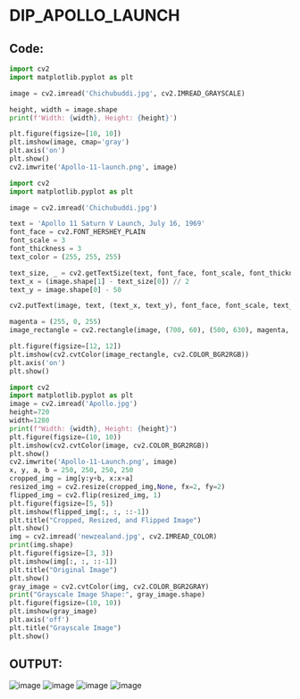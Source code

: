 # DIP_APOLLO_LAUNCH

## Code:
```python
import cv2
import matplotlib.pyplot as plt

image = cv2.imread('Chichubuddi.jpg', cv2.IMREAD_GRAYSCALE)

height, width = image.shape
print(f'Width: {width}, Height: {height}')

plt.figure(figsize=[10, 10])
plt.imshow(image, cmap='gray')
plt.axis('on')  
plt.show()
cv2.imwrite('Apollo-11-launch.png', image)

import cv2
import matplotlib.pyplot as plt

image = cv2.imread('Chichubuddi.jpg')

text = 'Apollo 11 Saturn V Launch, July 16, 1969'
font_face = cv2.FONT_HERSHEY_PLAIN
font_scale = 3
font_thickness = 3
text_color = (255, 255, 255)  

text_size, _ = cv2.getTextSize(text, font_face, font_scale, font_thickness)
text_x = (image.shape[1] - text_size[0]) // 2  
text_y = image.shape[0] - 50  

cv2.putText(image, text, (text_x, text_y), font_face, font_scale, text_color, font_thickness)

magenta = (255, 0, 255)  
image_rectangle = cv2.rectangle(image, (700, 60), (500, 630), magenta, thickness=3, lineType=cv2.LINE_8)

plt.figure(figsize=[12, 12])
plt.imshow(cv2.cvtColor(image_rectangle, cv2.COLOR_BGR2RGB))
plt.axis('on')
plt.show()
```
```Python
import cv2
import matplotlib.pyplot as plt
image = cv2.imread('Apollo.jpg')
height=720
width=1280
print(f"Width: {width}, Height: {height}")
plt.figure(figsize=(10, 10))
plt.imshow(cv2.cvtColor(image, cv2.COLOR_BGR2RGB))
plt.show()
cv2.imwrite('Apollo-11-Launch.png', image)
x, y, a, b = 250, 250, 250, 250
cropped_img = img[y:y+b, x:x+a]
resized_img = cv2.resize(cropped_img,None, fx=2, fy=2)
flipped_img = cv2.flip(resized_img, 1)
plt.figure(figsize=[5, 5])
plt.imshow(flipped_img[:, :, ::-1])
plt.title("Cropped, Resized, and Flipped Image")
plt.show()
img = cv2.imread('newzealand.jpg', cv2.IMREAD_COLOR)
print(img.shape)
plt.figure(figsize=[3, 3])
plt.imshow(img[:, :, ::-1])
plt.title("Original Image")
plt.show()
gray_image = cv2.cvtColor(img, cv2.COLOR_BGR2GRAY)
print("Grayscale Image Shape:", gray_image.shape)
plt.figure(figsize=(10, 10))
plt.imshow(gray_image)
plt.axis('off')
plt.title("Grayscale Image")
plt.show()
```
## OUTPUT:
![image](https://github.com/user-attachments/assets/b857ad3e-d361-4229-86bb-ee0a85301c8a)
![image](https://github.com/user-attachments/assets/19da1d1f-90cd-42d2-a283-2f6833998479)
![image](https://github.com/user-attachments/assets/deaaab1e-b0ae-415e-b752-b9b0caa895d4)
![image](https://github.com/user-attachments/assets/985518ea-7ca5-40b4-bda5-f41ec675d0c8)

